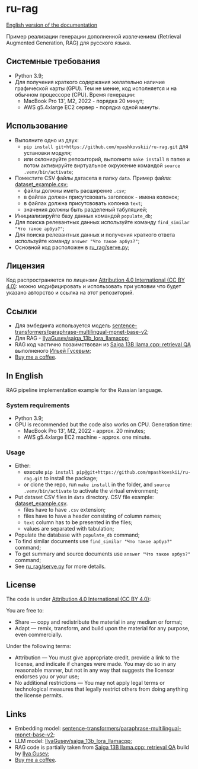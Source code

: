 # ru-rag

[English version of the documentation](#in-english)

Пример реализации генерации дополненной извлечением (Retrieval Augmented Generation, RAG) для русского языка.

## Системные требования

- Python 3.9;
- Для получения краткого содержания желательно наличие графической карты (GPU). Тем не мение, код исполняется и на обычном процессоре (CPU). Время генерации:
  - MacBook Pro 13', M2, 2022 - порядка 20 минут;
  - AWS g5.4xlarge EC2 сервер - порядка одной минуты.

## Использование

- Выполните одно из двух:
  - `pip install git+https://github.com/mpashkovskii/ru-rag.git` для установки модуля;
  - или склонируйте репозиторий, выполните `make install` в папке и потом активируйте виртуальное окружение командой `source .venv/bin/activate`;
- Поместите CSV файлы датасета в папку `data`. Пример файла: [dataset_example.csv](dataset_example.csv);
  - файлы должны иметь расширение `.csv`;
  - в файлах должен присутсвовать заголовок - имена колонок;
  - в файлах должна присутсвовать колонка `text`;
  - значения должны быть разделеный табуляцией;
- Инициализируйте базу данных командой `populate_db`;
- Для поиска релевантных данных используйте команду `find_similar "Что такое арбуз?"`;
- Для поиска релевантных данных и получения краткого ответа используйте команду `answer "Что такое арбуз?"`;
- Основной код расположен в [ru_rag/serve.py](ru_rag/serve.py);

## Лицензия

Код распространяется по лицензии [Attribution 4.0 International (CC BY 4.0)](LICENSE): можно модифицировать и использовать при условии что будет указано авторство и ссылка на этот репозиторий.

## Ссылки

- Для эмбединга используется модель [sentence-transformers/paraphrase-multilingual-mpnet-base-v2](https://huggingface.co/sentence-transformers/paraphrase-multilingual-mpnet-base-v2);
- Для RAG - [IlyaGusev/saiga_13b_lora_llamacpp](https://huggingface.co/IlyaGusev/saiga_13b_lora_llamacpp);
- RAG код частично позаимствован из [Saiga 13B llama.cpp: retrieval QA](https://huggingface.co/spaces/IlyaGusev/saiga_13b_llamacpp_retrieval_qa) выполненого [Ильей Гусевым](https://github.com/IlyaGusev);
- [Buy me a coffee](https://bmc.link/mpashkovskii).

## In English

RAG pipeline implementation example for the Russian language.

### System requirements

- Python 3.9;
- GPU is recommended but the code also works on CPU. Generation time:
  - MacBook Pro 13', M2, 2022 - approx. 20 minutes;
  - AWS g5.4xlarge EC2 machine - approx. one minute.

### Usage

- Either:
  - execute `pip install pip@git+https://github.com/mpashkovskii/ru-rag.git` to install the package;
  - or clone the repo, run `make install` in the folder, and `source .venv/bin/activate` to activate the virtual environment;
- Put dataset CSV files in `data` directory. CSV file example: [dataset_example.csv](dataset_example.csv).
  - files have to have `.csv` extension;
  - files have to have a header consisting of column names;
  - `text` column has to be presented in the files;
  - values are separated with tabulation;
- Populate the database with `populate_db` command;
- To find similar documents use `find_similar "Что такое арбуз?"` command;
- To get summary and source documents use `answer "Что такое арбуз?"` command;
- See [ru_rag/serve.py](ru_rag/serve.py) for more details.

## License

The code is under [Attribution 4.0 International (CC BY 4.0)](LICENSE):

You are free to:

- Share — copy and redistribute the material in any medium or format;
- Adapt — remix, transform, and build upon the material for any purpose, even commercially.

Under the following terms:

- Attribution — You must give appropriate credit, provide a link to the license, and indicate if changes were made. You may do so in any reasonable manner, but not in any way that suggests the licensor endorses you or your use;
- No additional restrictions — You may not apply legal terms or technological measures that legally restrict others from doing anything the license permits.

## Links

- Embedding model: [sentence-transformers/paraphrase-multilingual-mpnet-base-v2](https://huggingface.co/sentence-transformers/paraphrase-multilingual-mpnet-base-v2);
- LLM model: [IlyaGusev/saiga_13b_lora_llamacpp](https://huggingface.co/IlyaGusev/saiga_13b_lora_llamacpp);
- RAG code is partially taken from [Saiga 13B llama.cpp: retrieval QA](https://huggingface.co/spaces/IlyaGusev/saiga_13b_llamacpp_retrieval_qa) build by [Ilya Gusev](https://github.com/IlyaGusev);
- [Buy me a coffee](https://bmc.link/mpashkovskii).
